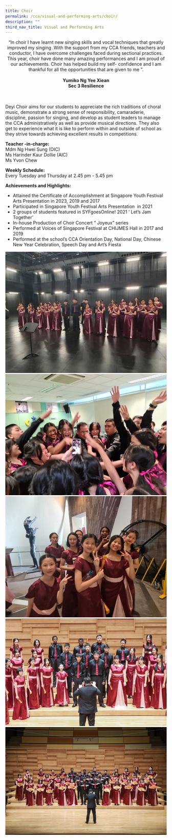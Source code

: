 ```yaml
---
title: Choir
permalink: /cca/visual-and-performing-arts/choir/
description: ""
third_nav_title: Visual and Performing Arts
---
```

<center> “In choir I have learnt new singing skills and vocal techniques that greatly improved my
singing .With the support from my CCA friends, teachers and conductor, I have overcome
challenges faced during sectional practices. This year, choir have done many amazing
performances and I am proud of our achievements. Choir has helped build my self-
confidence and I am thankful for all the opportunities that are given to me ”.<br> <br>
<strong> Yumiko Ng Yee Xiean <br>
Sec 3 Resilience
<br><br><br></strong> </center>

Deyi Choir aims for our students to appreciate the rich traditions of choral music, demonstrate a strong sense of responsibility, camaraderie, discipline, passion for singing, and develop as student leaders to manage the CCA administratively as well as provide musical directions. They also get to experience what it is like to perform within and outside of school as they strive towards achieving excellent results in competitions.
  
**Teacher -in-charge:** <br>
Mdm Ng Hwei Sung (OIC) <br>
Ms Harinder Kaur Dollie (AIC) <br>
Ms Yvon Chew <br>

**Weekly Schedule:** <br>
Every Tuesday and Thursday at 2.45 pm - 5.45 pm  
  
**Achievements and Highlights:**  
* Attained the Certificate of Accomplishment at Singapore Youth Festival Arts
Presentation in 2023, 2019 and 2017
* Participated in Singapore Youth Festival Arts Presentation&nbsp; in 2021
* 2 groups of students featured in SYFgoesOnline! 2021 ‘ Let’s Jam Together’
* In-house Production of Choir Concert “ Joyeux” series
* Performed at Voices of Singapore Festival at CHIJMES Hall in 2017 and 2019
* Performed at the school’s CCA Orientation Day, National Day, Chinese New Year Celebration, Speech Day and Art’s Fiesta

![](/images/CCA/Visual%20Perf%20Arts/Choir/image1.jpg)
![](/images/CCA/Visual%20Perf%20Arts/Choir/image2.jpg)
![](/images/CCA/Visual%20Perf%20Arts/Choir/image3.jpg)
![](/images/CCA/Visual%20Perf%20Arts/Choir/image4.jpg)
![](/images/CCA/Visual%20Perf%20Arts/Choir/image6.jpg)